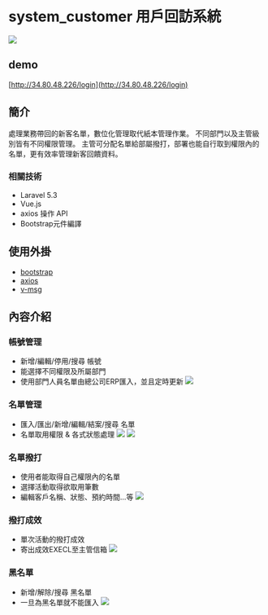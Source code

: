 # system_customer 用戶回訪系統

![](https://xxuain.github.io/system_customer/img/demo.png)

## demo
[http://34.80.48.226/login](http://34.80.48.226/login)

## 簡介
處理業務帶回的新客名單，數位化管理取代紙本管理作業。
不同部門以及主管級別皆有不同權限管理。
主管可分配名單給部屬撥打，部署也能自行取到權限內的名單，更有效率管理新客回饋資料。

### 相關技術
+ Laravel 5.3
+ Vue.js
+ axios 操作 API
+ Bootstrap元件編譯

## 使用外掛
+ [bootstrap](https://bootstrap.hexschool.com/)
+ [axios](https://www.npmjs.com/package/axios)
+ [v-msg](https://github.com/nasa8x/v-msg)

## 內容介紹
### 帳號管理
- 新增/編輯/停用/搜尋 帳號
- 能選擇不同權限及所屬部門
- 使用部門人員名單由總公司ERP匯入，並且定時更新
![](https://xxuain.github.io/system_customer/img/staff.png)

### 名單管理
- 匯入/匯出/新增/編輯/結案/搜尋 名單
- 名單取用權限 & 各式狀態處理
![](https://xxuain.github.io/system_customer/img/customer_mgmt.png)
![](https://xxuain.github.io/system_customer/img/customer_mgmt_edit.png)

### 名單撥打
- 使用者能取得自己權限內的名單
- 選擇活動取得欲取用筆數
- 編輯客戶名稱、狀態、預約時間...等
![](https://xxuain.github.io/system_customer/img/customer_call.png)

### 撥打成效
- 單次活動的撥打成效
- 寄出成效EXECL至主管信箱
![](https://xxuain.github.io/system_customer/img/revisit_rate.png)

### 黑名單
- 新增/解除/搜尋 黑名單
- 一旦為黑名單就不能匯入
![](https://xxuain.github.io/system_customer/img/customer_block.png)
